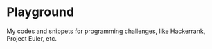# Playground
My codes and snippets for programming challenges, like Hackerrank, Project Euler, etc.
